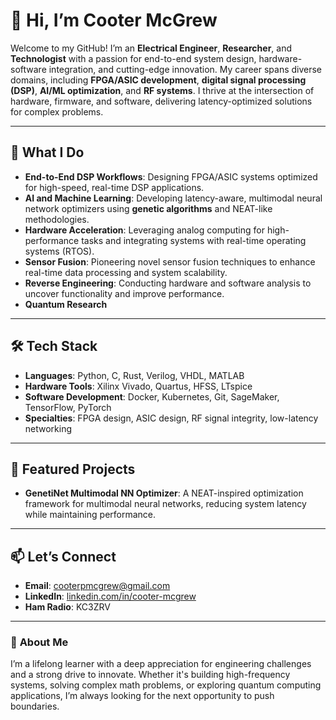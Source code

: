 # 👋 Hi, I’m Cooter McGrew

Welcome to my GitHub! I’m an **Electrical Engineer**, **Researcher**, and **Technologist** with a passion for end-to-end system design, hardware-software integration, and cutting-edge innovation. My career spans diverse domains, including **FPGA/ASIC development**, **digital signal processing (DSP)**, **AI/ML optimization**, and **RF systems**. I thrive at the intersection of hardware, firmware, and software, delivering latency-optimized solutions for complex problems.

---

## 🔧 **What I Do**
- **End-to-End DSP Workflows**: Designing FPGA/ASIC systems optimized for high-speed, real-time DSP applications.
- **AI and Machine Learning**: Developing latency-aware, multimodal neural network optimizers using **genetic algorithms** and NEAT-like methodologies.
- **Hardware Acceleration**: Leveraging analog computing for high-performance tasks and integrating systems with real-time operating systems (RTOS).
- **Sensor Fusion**: Pioneering novel sensor fusion techniques to enhance real-time data processing and system scalability.
- **Reverse Engineering**: Conducting hardware and software analysis to uncover functionality and improve performance.
- **Quantum Research**

---

## 🛠 **Tech Stack**
- **Languages**: Python, C, Rust, Verilog, VHDL, MATLAB  
- **Hardware Tools**: Xilinx Vivado, Quartus, HFSS, LTspice  
- **Software Development**: Docker, Kubernetes, Git, SageMaker, TensorFlow, PyTorch  
- **Specialties**: FPGA design, ASIC design, RF signal integrity, low-latency networking  

---

## 🚀 **Featured Projects**
- **GenetiNet Multimodal NN Optimizer**: A NEAT-inspired optimization framework for multimodal neural networks, reducing system latency while maintaining performance.


---

## 📫 **Let’s Connect**
- **Email**: [cooterpmcgrew@gmail.com](mailto:cooterpmcgrew@gmail.com)  
- **LinkedIn**: [linkedin.com/in/cooter-mcgrew](https://linkedin.com/in/cooter-mcgrew)  
- **Ham Radio**: KC3ZRV  

---

### 📝 **About Me**
I’m a lifelong learner with a deep appreciation for engineering challenges and a strong drive to innovate. Whether it's building high-frequency systems, solving complex math problems, or exploring quantum computing applications, I’m always looking for the next opportunity to push boundaries.


